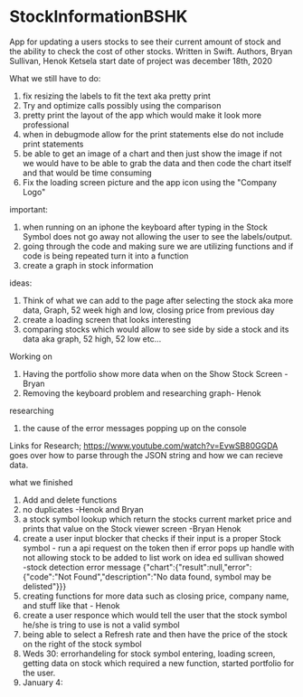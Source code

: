 # StockInformationBSHK
App for updating a users stocks to see their current amount of stock and the ability to check the cost of other stocks. Written in Swift. Authors, Bryan Sullivan, Henok Ketsela start date of project was december 18th, 2020


What we still have to do:

1) fix resizing the labels to fit the text aka pretty print
2) Try and optimize calls possibly using the comparison 
3) pretty print the layout of the app which would make it look more professional 
4) when in debugmode allow for the print statements else do not include print statements
5) be able to get an image of a chart and then just show the image if not we would have to be able to grab the data and then code the chart itself and that would be time consuming 
6) Fix the loading screen picture and the app icon using the "Company Logo"

important:

1) when running on an iphone the keyboard after typing in the Stock Symbol does not go away not allowing the user to see the labels/output.
2) going through the code and making sure we are utilizing functions and if code is being repeated turn it into a function
3) create a graph in stock information


ideas:
1) Think of what we can add to the page after selecting the stock aka more data, Graph, 52 week high and low, closing price from previous day
2) create a loading screen that looks interesting 
3) comparing stocks which would allow to see side by side a stock and its data aka graph, 52 high, 52 low etc...

Working on 

1) Having the portfolio show more data when on the Show Stock Screen -Bryan
2) Removing the keyboard problem and researching graph- Henok 




researching

1) the cause of the error messages popping up on the console


Links for Research;
https://www.youtube.com/watch?v=EvwSB80GGDA goes over how to parse through the JSON string and how we can recieve data. 

what we finished 

1) Add and delete functions
2) no duplicates -Henok and Bryan
3) a stock symbol lookup which return the stocks current market price and prints that value on the Stock viewer screen -Bryan Henok 
4) create a user input blocker that checks if their input is a proper Stock symbol - run a api request on the token then if error pops up handle with not allowing stock to be added to list work on idea ed sullivan showed  
-stock detection error message {"chart":{"result":null,"error":{"code":"Not Found","description":"No data found, symbol may be delisted"}}}
5) creating functions for more data such as closing price, company name, and stuff like that - Henok 
6) create a user responce which would tell the user that the stock symbol he/she is tring to use is not a valid symbol 
7) being able to select a Refresh rate and then have the price of the stock on the right of the stock symbol
8) Weds 30: errorhandeling for stock symbol entering, loading screen, getting data on stock which required a new function, started portfolio for the user. 
9) January 4: 
